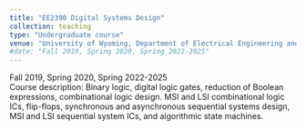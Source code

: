 ```yaml
---
title: "EE2390 Digital Systems Design"
collection: teaching
type: "Undergraduate course"
venue: "University of Wyoming, Department of Electrical Engineering and Computer Science"
#date: "Fall 2019, Spring 2020, Spring 2022-2025"
---
```

Fall 2019, Spring 2020, Spring 2022-2025\
Course description: Binary logic, digital logic gates, reduction of Boolean expressions, combinational logic design. MSI and LSI combinational logic ICs, flip-flops, synchronous and asynchronous sequential systems design, MSI and LSI sequential system ICs, and algorithmic state machines.
